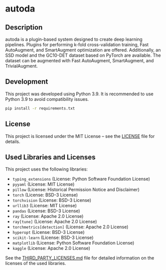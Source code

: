 # autoda

## Description
autoda is a plugin-based system designed to create deep learning pipelines. Plugins for performing k-fold cross-validation training, Fast AutoAugment, and SmartAugment optimization are offered. Additionally, an SSD model and the GC10-DET dataset based on PyTorch are available. The dataset can be augmented with Fast AutoAugment, SmartAugment, and TrivialAugment.

## Development

This project was developed using Python 3.9. It is recommended to use Python 3.9 to avoid compatibility issues.

```bash
pip install -r requirements.txt
```

## License
This project is licensed under the MIT License – see the [LICENSE](LICENSE) file for details.

## Used Libraries and Licenses
This project uses the following libraries:

- `typing_extensions` (License: Python Software Foundation License)
- `pyyaml` (License: MIT License)
- `pillow` (License: Historical Permission Notice and Disclaimer)
- `torch` (License: BSD-3 License)
- `torchvision` (License: BSD-3 License)
- `urllib3` (License: MIT License)
- `pandas` (License: BSD-3 License)
- `ray` (License: Apache 2.0 License)
- `ray[tune]` (License: Apache 2.0 License)
- `torchmetrics[detection]` (License: Apache 2.0 License)
- `hyperopt` (License: BSD-3 License)
- `scikit-learn` (License: BSD-3 License)
- `matplotlib` (License: Python Software Foundation License)
- `kaggle` (License: Apache 2.0 License)

See the [THIRD_PARTY_LICENSES.md](THIRD_PARTY_LICENSES.md) file for detailed information on the licenses of the used libraries.
